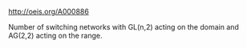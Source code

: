 http://oeis.org/A000886

Number of switching networks with GL(n,2) acting on the domain and AG(2,2) acting on the range.
